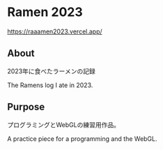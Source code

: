 # Ramen 2023

https://raaamen2023.vercel.app/

## About

2023年に食べたラーメンの記録

The Ramens log I ate in 2023.

## Purpose

プログラミングとWebGLの練習用作品。

A practice piece for a programming and the WebGL.
